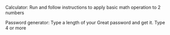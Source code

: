 Calculator: 
Run and follow instructions to apply basic math operation to 2 numbers 

Password generator:
Type a length of your Great password and get it. Type 4 or more

